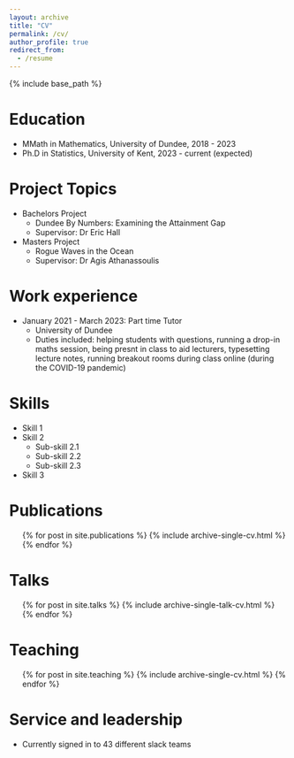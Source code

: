 ```yaml
---
layout: archive
title: "CV"
permalink: /cv/
author_profile: true
redirect_from:
  - /resume
---
```


{% include base_path %}

Education
======
* MMath in Mathematics, University of Dundee, 2018 - 2023
* Ph.D in Statistics, University of Kent, 2023 - current (expected)

Project Topics
======
* Bachelors Project
  * Dundee By Numbers: Examining the Attainment Gap
  * Supervisor: Dr Eric Hall
* Masters Project
  * Rogue Waves in the Ocean
  * Supervisor: Dr Agis Athanassoulis

Work experience
======
* January 2021 - March 2023: Part time Tutor
  * University of Dundee
  * Duties included: helping students with questions, running a drop-in maths session, being presnt in class to aid lecturers, typesetting lecture notes, running breakout rooms during class online (during the COVID-19 pandemic) 

Skills
======
* Skill 1
* Skill 2
  * Sub-skill 2.1
  * Sub-skill 2.2
  * Sub-skill 2.3
* Skill 3

Publications
======
  <ul>{% for post in site.publications %}
    {% include archive-single-cv.html %}
  {% endfor %}</ul>
  
Talks
======
  <ul>{% for post in site.talks %}
    {% include archive-single-talk-cv.html %}
  {% endfor %}</ul>
  
Teaching
======
  <ul>{% for post in site.teaching %}
    {% include archive-single-cv.html %}
  {% endfor %}</ul>
  
Service and leadership
======
* Currently signed in to 43 different slack teams

